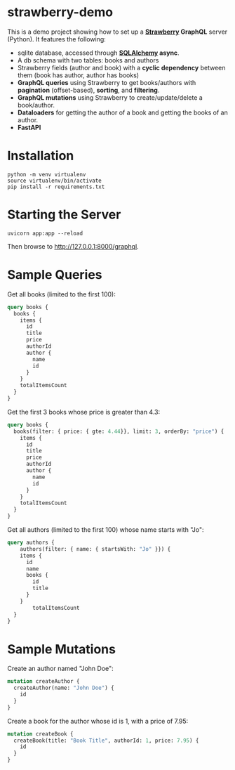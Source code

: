 # strawberry-demo

This is a demo project showing how to set up a **[Strawberry](https://strawberry.rocks/) GraphQL** server (Python).
It features the following:
- sqlite database, accessed through **[SQLAlchemy](https://www.sqlalchemy.org/) async**.
- A db schema with two tables: books and authors
- Strawberry fields (author and book) with a **cyclic dependency** between them (book has author, author has books)
- **GraphQL queries** using Strawberry to get books/authors with **pagination** (offset-based), **sorting**, and **filtering**.
- **GraphQL mutations** using Strawberry to create/update/delete a book/author.
- **Dataloaders** for getting the author of a book and getting the books of an author.
- **FastAPI**

# Installation
```
python -m venv virtualenv
source virtualenv/bin/activate
pip install -r requirements.txt
```

# Starting the Server
```
uvicorn app:app --reload
```
Then browse to http://127.0.0.1:8000/graphql.

# Sample Queries

Get all books (limited to the first 100):
```graphql
query books {
  books {
    items {
      id
      title
      price
      authorId
      author {
        name
        id
      }
    }
    totalItemsCount
  }
}
```

Get the first 3 books whose price is greater than 4.3:
```graphql
query books {
  books(filter: { price: { gte: 4.44}}, limit: 3, orderBy: "price") {
    items {
      id
      title
      price
      authorId
      author {
        name
        id
      }
    }
    totalItemsCount
  }
}
```

Get all authors (limited to the first 100) whose name starts with "Jo":
```graphql
query authors {
	authors(filter: { name: { startsWith: "Jo" }}) {
    items {
      id 
      name
      books {
        id
        title
      }
    }
		totalItemsCount    
  }
}
```

# Sample Mutations

Create an author named "John Doe":
```graphql
mutation createAuthor {
  createAuthor(name: "John Doe") {
    id
  }
}
```

Create a book for the author whose id is 1, with a price of 7.95:
```graphql
mutation createBook {
  createBook(title: "Book Title", authorId: 1, price: 7.95) {
    id
  }
}
```
